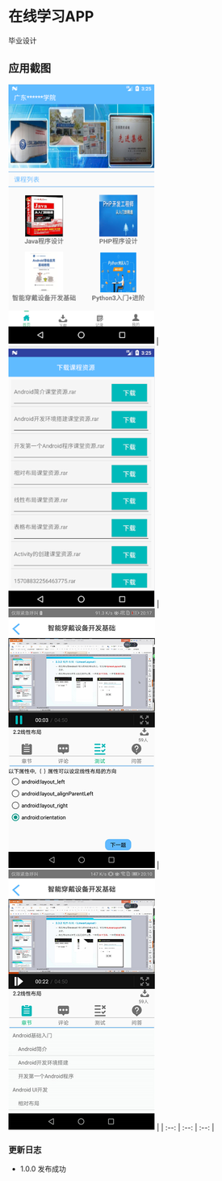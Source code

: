 # 在线学习APP
 毕业设计
## 应用截图
 ![1](https://github.com/carsher/StudyPlatform/blob/master/imgs/95fb9f09831ecbfa6effd33618995ca.png) |
 ![2](https://github.com/carsher/StudyPlatform/blob/master/imgs/f09d263c4042ce577468015521cef15.png) |
 ![3](https://github.com/carsher/StudyPlatform/blob/master/imgs/%E5%9B%BE%E7%89%875.png) | 
 ![4](https://github.com/carsher/StudyPlatform/blob/master/imgs/%E5%9B%BE%E7%89%874.png) | 
| :--: | :--: | :--: |


### 更新日志
- 1.0.0 发布成功
